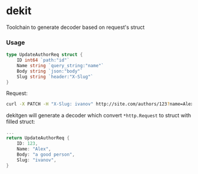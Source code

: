 # dekit
Toolchain to generate decoder based on request's struct

### Usage

```go
type UpdateAuthorReq struct {
    ID int64 `path:"id"`
    Name string `query_string:"name"`
    Body string `json:"body"`
    Slug string `header:"X-Slug"`
}
```

Request:
```sh
curl -X PATCH -H "X-Slug: ivanov" http://site.com/authors/123?name=Alex -d '{"body":"a good person"}'
```

dekitgen will generate a decoder which convert `*http.Request` to struct with filled struct:
```go
...
return UpdateAuthorReq {
    ID: 123,
    Name: "Alex",
    Body: "a good person",
    Slug: "ivanov",
}
```
